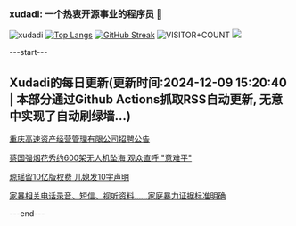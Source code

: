 ### xudadi: 一个热衷开源事业的程序员 👋

![xudadi](https://github-readme-stats-git-masterorgs-github-readme-stats-team.vercel.app/api?username=xudadi)
[![Top Langs](https://github-readme-stats.vercel.app/api/top-langs/?username=xudadi)](https://github.com/anuraghazra/github-readme-stats)
[![GitHub Streak](https://streak-stats.demolab.com?user=xudadi&locale=zh_Hans)](https://git.io/streak-stats)
![VISITOR+COUNT](https://komarev.com/ghpvc/?username=xudadi&label=VISITOR+COUNT)
![](https://raw.githubusercontent.com/xudadi/xudadi/main/assets/github-contribution-grid-snake.svg)


---start---

## Xudadi的每日更新(更新时间:2024-12-09 15:20:40 | 本部分通过Github Actions抓取RSS自动更新, 无意中实现了自动刷绿墙...)

[重庆高速资产经营管理有限公司招聘公告](https://www.gongkaoleida.com/article/2222513)

[蔡国强烟花秀约600架无人机坠海 观众直呼 "意难平"](https://m.163.com/news/article/JIVAN3910514D3UH.html)

[琼瑶留10亿版权费 儿媳发10字声明](https://m.163.com/news/article/JIV9M91S0514R9OJ.html)

[家暴相关电话录音、短信、视听资料……家庭暴力证据标准明确](https://m.163.com/news/article/JIV8KK21000189PS.html)

---end---
